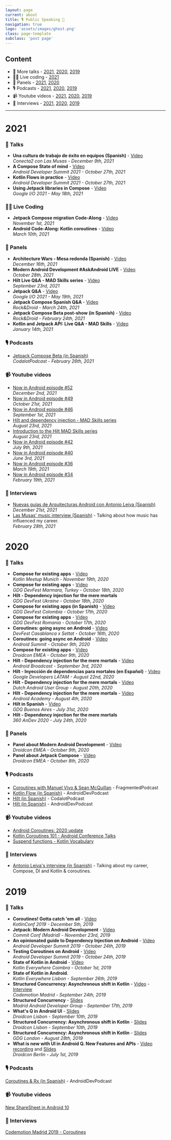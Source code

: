 ```yaml
---
layout: page
current: about
title: 🎙️ Public Speaking 🎤
navigation: true
logo: 'assets/images/ghost.png'
class: page-template
subclass: 'post page'
---
```


## Content

* 🎤 More talks - [2021](#2021-talks), [2020](#2020-talks), [2019](#2019-talks)
* 👨‍💻 Live coding - [2021](#2021-live-coding)
* 👥 Panels - [2021](#2021-panels), [2020](#2020-panels)
* 🎙️ Podcasts - [2021](#2021-podcasts), [2020](#2020-podcasts), [2019](#2019-podcasts)
* 📹 Youtube videos - [2021](#2021-youtube), [2020](#2020-youtube), [2019](#2019-youtube)
* 💬 Interviews - [2021](#2021-interviews), [2020](#2020-interviews), [2019](#2019-interviews)

---

# 2021 <a name="2021"/>

### 🎤 Talks <a name="2021-talks"/>
- <b>Una cultura de trabajo de éxito en equipos (Spanish)</b> - [Video](https://youtu.be/DpQP470j9sk?t=623)<br/>_Conecta2 con Las Musas - December 9th, 2021_
- <b>A Compose State of mind</b> - [Video](https://youtu.be/rmv2ug-wW4U)<br/>_Android Developer Summit 2021 - October 27th, 2021_
- <b>Kotlin Flows in practice</b> - [Video](https://youtu.be/fSB6_KE95bU)<br/>_Android Developer Summit 2021 - October 27th, 2021_
- <b>Using Jetpack libraries in Compose</b> - [Video](https://youtu.be/0z_dwBGQQWQ)<br/>_Google I/O 2021 - May 18th, 2021_

### 👨‍💻 Live Coding <a name="2021-live-coding"/>
- <b>Jetpack Compose migration Code-Along</b> - [Video](https://youtu.be/wg4NHmxJ78g)<br/>_November 1st, 2021_
- <b>Android Code-Along: Kotlin coroutines</b> - [Video](https://youtu.be/FWxeDqM_WIU)<br/>_March 10th, 2021_

### 👥 Panels <a name="2021-panels"/>
- <b>Architecture Wars - Mesa redonda (Spanish)</b> - [Video](https://youtu.be/gkuR6QIFSPw)<br/>_December 16th, 2021_
- <b>Modern Android Development #AskAndroid LIVE</b> - [Video](https://youtu.be/QreLkok3Euk)<br/>_October 28th, 2021_
- <b>Hilt Live Q&A - MAD Skills series</b> - [Video](https://youtu.be/i27aNF-kYR4)<br/>_September 23rd, 2021_
- <b>Jetpack Q&A</b> - [Video](https://youtu.be/ab7-Z8glx7w)<br/>_Google I/O 2021 - May 19th, 2021_
- <b>Jetpack Compose Spanish Q&A </b> - [Video](https://youtu.be/9GNYY6kZ2k8)<br/>_Rock&Droid - March 24th, 2021_
- <b>Jetpack Compose Beta post-show (in Spanish) </b> - [Video](https://youtu.be/6VvGB6GYhg4)<br/>_Rock&Droid - February 24th, 2021_
- <b>Kotlin and Jetpack API: Live Q&A - MAD Skills</b> - [Video](https://youtu.be/d-GkmHE8G80)<br/>_January 14th, 2021_

### 🎙️ Podcasts <a name="2021-podcasts"/>
- [Jetpack Compose Beta (in Spanish)](https://youtu.be/yYoDtkS8JrQ)<br/>_CodalotPodcast - February 26th, 2021_

### 📹 Youtube videos <a name="2021-youtube"/>
- [Now in Android episode #52](https://youtu.be/7lcIkxLe_g8)<br/>_December 2nd, 2021_
- [Now in Android episode #49](https://youtu.be/ETwWJy9lEQU)<br/>_October 21st, 2021_
- [Now in Android episode #46](https://youtu.be/dwywEBrs5Ws)<br/>_September 1st, 2021_
- [Hilt and dependency injection - MAD Skills series](https://youtu.be/1Zt6aIqZnqU)<br/>_August 23rd, 2021_
- [Introduction to the Hilt MAD Skills series](https://youtu.be/mnMCgjuMJPA)<br/>_August 23rd, 2021_
- [Now in Android episode #42](https://youtu.be/_guB_P2BZTI)<br/>_July 9th, 2021_
- [Now in Android episode #40](https://youtu.be/tj_RbEzMkcY)<br/>_June 3rd, 2021_
- [Now in Android episode #36](https://youtu.be/8AgGYBV7F8g)<br/>_March 19th, 2021_
- [Now in Android episode #34](https://youtu.be/boz7_mL1wK4)<br/>_February 19th, 2021_

### 💬 Interviews <a name="2021-interviews"/>
- [Nuevas guías de Arquitecturas Android con Antonio Leiva (Spanish)](https://youtu.be/2Vv7IRD5O-o)<br/>_December 21st, 2021_
- [Las Musas' music interview (Spanish)](https://youtu.be/omnZx3Q8NZ0) - Talking about how music has influenced my career.<br/>_February 28th, 2021_


# 2020 <a name="2020"/>

### 🎤 Talks <a name="2020-talks"/>
- <b>Compose for existing apps</b> - [Video](https://youtu.be/WQ9SVCxvfjE?t=244)<br/>_Kotlin Meetup Munich - November 19th, 2020_
- <b>Compose for existing apps</b> - [Video](https://youtu.be/B-PCVjRwato?t=11242)<br/>_GDG DevFest Marmara, Turkey - October 18th, 2020_
- <b>Hilt - Dependency injection for the mere mortals</b><br/>_GDG DevFest Ukraine - October 18th, 2020_
- <b>Compose for existing apps (in Spanish)</b> - [Video](https://youtu.be/aFLF7v-6b1M?t=1540)<br/>_GDG DevFest Colombia - October 17th, 2020_
- <b>Compose for existing apps</b> - [Video](https://youtu.be/bpKROasrxYg)<br/>_GDG DevFest Romania - October 17th, 2020_
- <b>Coroutines: going async on Android</b> - [Video](https://www.youtube.com/watch?v=ZmoSR5MLXhY&t=5300s)<br/>_DevFest Casablanca x Settat - October 16th, 2020_
- <b>Coroutines: going async on Android</b> - [Video](https://www.youtube.com/watch?v=ZTlXRvdLiBk)<br/>_Android Summit - October 9th, 2020_
- <b>Compose for existing apps</b> - [Video](https://www.droidcon.com/media-detail?video=470160896)<br/>_Droidcon EMEA - October 9th, 2020_
- <b>Hilt - Dependency injection for the mere mortals</b> - [Video](https://youtu.be/4di2TTqeCrE)<br/>_Android Broadcast - September 3rd, 2020_
- <b>Hilt - Inyección de dependencias para mortales (en Español)</b> - [Video](https://youtu.be/trO27B0xLw0)<br/>_Google Developers LATAM - August 22nd, 2020_
- <b>Hilt - Dependency injection for the mere mortals</b> - [Video](https://www.youtube.com/watch?v=ZMjQ-UpAMYY)<br/>_Dutch Android User Group - August 20th, 2020_
- <b>Hilt - Dependency injection for the mere mortals</b> - [Video](https://www.youtube.com/watch?v=8hZLlXNZo_o)<br/>_Android Academy - August 4th, 2020_
- <b>Hilt in Spanish</b> - [Video](https://youtu.be/VISmyqGI3CE)<br/>_GDG Buenos Aires - July 31st, 2020_
- <b>Hilt - Dependency injection for the mere mortals</b><br/>_360 AnDev 2020 - July 24th, 2020_

### 👥 Panels <a name="2020-panels"/>
- <b>Panel about Modern Android Development</b> - [Video](https://www.droidcon.com/media-detail?video=470615119)<br/>_Droidcon EMEA - October 9th, 2020_
- <b>Panel about Jetpack Compose</b> - [Video](https://www.droidcon.com/media-detail?video=470598094)<br/>_Droidcon EMEA - October 8th, 2020_

### 🎙️ Podcasts <a name="2020-podcasts"/>
- [Coroutines with Manuel Vivo & Sean McQuillan](https://fragmentedpodcast.com/episodes/187/) - FragmentedPodcast
- [Kotlin Flow (in Spanish)](https://androiddevpodcast.com/podcast/flow/) - AndroidDevPodcast 
- [Hilt (in Spanish)](https://www.youtube.com/watch?v=PZMi3yE_tXw) - CodalotPodcast
- [Hilt (in Spanish)](https://androiddevpodcast.com/podcast/hilt/) - AndroidDevPodcast

### 📹 Youtube videos <a name="2020-youtube"/>
- [Android Coroutines: 2020 update](https://youtu.be/6manrgTPzyA)
- [Kotlin Coroutines 101 - Android Conference Talks](https://www.youtube.com/watch?v=ZTDXo0-SKuU)
- [Suspend functions - Kotlin Vocabulary](https://www.youtube.com/watch?v=IQf-vtIC-Uc)

### 💬 Interviews <a name="2020-interviews"/>
- [Antonio Leiva's interview (in Spanish)](https://www.youtube.com/watch?v=W9h_R8rFNKc) - Talking about my career, Compose, DI and Kotlin & coroutines.

# 2019 <a name="2019"/>

### 🎤 Talks <a name="2019-talks"/>
- <b>Coroutines! Gotta catch 'em all</b> - [Video](https://www.youtube.com/watch?v=w0kfnydnFWI)<br/>_KotlinConf 2019 - December 5th, 2019_
- <b>Jetpack: Modern Android Development</b> - [Video](https://www.youtube.com/watch?v=hoTe4avcbeg)<br/>_Commit Conf (Madrid) - November 23rd, 2019_
- <b>An opinionated guide to Dependency Injection on Android</b> - [Video](https://www.youtube.com/watch?v=o-ins1nvbDg)<br/>_Android Developer Summit 2019 - October 24th, 2019_
- <b>Testing Coroutines on Android</b> - [Video](https://www.youtube.com/watch?v=KMb0Fs8rCRs)<br/>_Android Developer Summit 2019 - October 24th, 2019_
- <b>State of Kotlin in Android</b> - [Video](https://www.youtube.com/watch?v=sMyq9_woQlY)<br/>_Kotlin Everywhere Coimbra - October 1st, 2019_
- <b>State of Kotlin in Android</b>.<br/>_Kotlin Everywhere Lisbon - September 26th, 2019_
- <b>Structured Concurrency: Asynchronous shift in Kotlin</b> - [Video](https://www.youtube.com/watch?v=vLUWsAyue08) - [Interview](https://www.youtube.com/watch?v=pawjjJJsi6c)<br/>_Codemotion Madrid - September 24th, 2019_
- <b>Structured Concurrency</b> - [Slides](https://speakerdeck.com/manuelvicnt/structured-concurrency-droidcon-lisbon-2019)<br/>_Madrid Android Developer Group - September 17th, 2019_
- <b>What's Q in Android UI</b> - [Slides](https://speakerdeck.com/manuelvicnt/whats-new-in-android-q-ui-droidcon-lisbon-2019)<br/>_Droidcon Lisbon - September 10th, 2019_
- <b>Structured Concurrency: Asynchronous shift in Kotlin</b> - [Slides](https://speakerdeck.com/manuelvicnt/structured-concurrency-droidcon-lisbon-2019)<br/>_Droidcon Lisbon - September 10th, 2019_
- <b>Structured Concurrency: Asynchronous shift in Kotlin</b> - [Slides](https://speakerdeck.com/manuelvicnt/structured-concurrency-droidcon-lisbon-2019)<br/>_GDG London - August 28th, 2019_
- <b>What is new with UI in Android Q. New Features and APIs</b> - [Video recording](https://www.droidcon.com/media-detail?video=352672011) and [Slides](https://speakerdeck.com/manuelvicnt/whats-new-in-android-q-ui)<br/>_Droidcon Berlin - July 1st, 2019_

### 🎙️ Podcasts <a name="2019-podcasts"/>
[Coroutines & Rx (in Spanish)](https://androiddevpodcast.com/podcast/coroutines-rx/) - AndroidDevPodcast 

### 📹 Youtube videos <a name="2019-youtube"/>
[New ShareSheet in Android 10](https://www.youtube.com/watch?v=qsKVL4FSHVI)

### 💬 Interviews <a name="2019-interviews"/>
[Codemotion Madrid 2019 - Coroutines](https://youtu.be/pawjjJJsi6c)